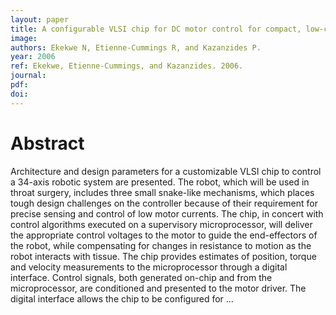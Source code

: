 ```yaml
---
layout: paper
title: A configurable VLSI chip for DC motor control for compact, low-current robotic systems
image:
authors: Ekekwe N, Etienne-Cummings R, and Kazanzides P.
year: 2006
ref: Ekekwe, Etienne-Cummings, and Kazanzides. 2006.
journal: 
pdf: 
doi: 
---
```


# Abstract
Architecture and design parameters for a customizable VLSI chip to control a 34-axis robotic system are presented. The robot, which will be used in throat surgery, includes three small snake-like mechanisms, which places tough design challenges on the controller because of their requirement for precise sensing and control of low motor currents. The chip, in concert with control algorithms executed on a supervisory microprocessor, will deliver the appropriate control voltages to the motor to guide the end-effectors of the robot, while compensating for changes in resistance to motion as the robot interacts with tissue. The chip provides estimates of position, torque and velocity measurements to the microprocessor through a digital interface. Control signals, both generated on-chip and from the microprocessor, are conditioned and presented to the motor driver. The digital interface allows the chip to be configured for …

